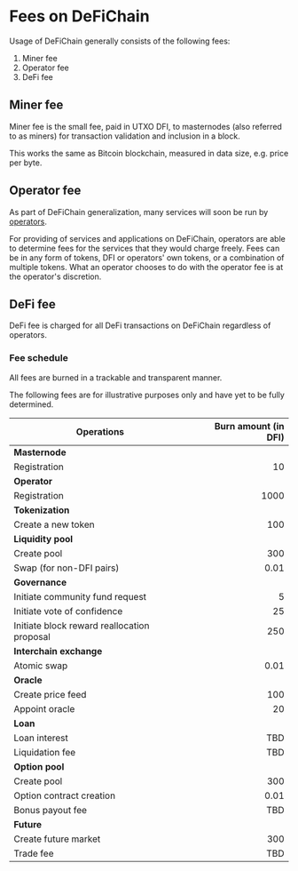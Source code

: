 # Fees on DeFiChain

Usage of DeFiChain generally consists of the following fees:

1. Miner fee
2. Operator fee
3. DeFi fee

## Miner fee

Miner fee is the small fee, paid in UTXO DFI, to masternodes (also referred to as miners) for transaction validation and inclusion in a block.

This works the same as Bitcoin blockchain, measured in data size, e.g. price per byte.

## Operator fee

As part of DeFiChain generalization, many services will soon be run by [operators](../operator).

For providing of services and applications on DeFiChain, operators are able to determine fees for the services that they would charge freely. Fees can be in any form of tokens, DFI or operators' own tokens, or a combination of multiple tokens. What an operator chooses to do with the operator fee is at the operator's discretion.


## DeFi fee

DeFi fee is charged for all DeFi transactions on DeFiChain regardless of operators.

### Fee schedule

All fees are burned in a trackable and transparent manner.

The following fees are for illustrative purposes only and have yet to be fully determined.

| Operations    | Burn amount (in DFI)
| ------------- |-------------:|
| **Masternode** |
| Registration | 10 |
| **Operator** |
| Registration | 1000 |
| **Tokenization** |
| Create a new token | 100 |
| **Liquidity pool** |
| Create pool | 300 |
| Swap (for non-DFI pairs)| 0.01 |
| **Governance** |
| Initiate community fund request | 5 |
| Initiate vote of confidence | 25 |
| Initiate block reward reallocation proposal | 250 |
| **Interchain exchange** |
| Atomic swap | 0.01 |
| **Oracle** |
| Create price feed | 100 |
| Appoint oracle | 20 |
| **Loan** |
| Loan interest | TBD |
| Liquidation fee | TBD |
| **Option pool** |
| Create pool | 300 |
| Option contract creation | 0.01 |
| Bonus payout fee | TBD |
| **Future** |
| Create future market | 300 |
| Trade fee | TBD |
